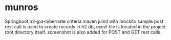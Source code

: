 # munros
Springboot
h2-jpa-hibernate criteria
maven
juinit with mockito
sample post rest call is used to create records in h2 db, excel file is located in the project root directory itself.
screenshot is also added for POST and GET rest calls.

